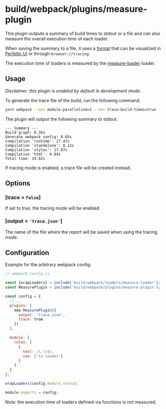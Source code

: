 # build/webpack/plugins/measure-plugin

This plugin outputs a summary of build times to stdout or a file
and can also measure the overall execution time of each loader.

When saving the summary to a file, it uses a [format](https://docs.google.com/document/d/1CvAClvFfyA5R-PhYUmn5OOQtYMH4h6I0nSsKchNAySU/edit#heading=h.q8di1j2nawlp)
that can be visualized in [Perfetto UI](https://ui.perfetto.dev/#!/info) or through `browser://tracing`.

The execution time of loaders is measured by the [measure-loader](../../loaders/measure-loader) loader.

## Usage

_Disclaimer: this plugin is enabled by default in development mode._

To generate the trace file of the build, run the following command:

```bash
yarn webpack --env module-parallelism=1 --env trace-build-times=true
```

The plugin will output the following summary to stdout:

```
--- Summary ---
Build graph: 0.35s
Generate webpack config: 0.65s
Compilation 'runtime': 17.47s
Compilation 'standalone': 8.12s
Compilation 'styles': 17.87s
Compilation 'html': 0.84s
Total time: 19.82s
```

If tracing mode is enabled, a trace file will be created instead.

## Options

### [trace = `false`]

If set to true, the tracing mode will be enabled.

### [output = `'trace.json'`]

The name of the file where the report will be saved when using the tracing mode.

## Configuration

Example for the arbitrary webpack config:

```js
// webpack.config.js

const {wrapLoaders} = include('build/webpack/loaders/measure-loader');
const MeasurePlugin = include('build/webpack/plugins/measure-plugin');

const config = {
  // ...
  plugins: [
    new MeasurePlugin({
      output: 'trace.json',
      trace: true
    })
  ],

  module: {
    rules: [
      {
        test: /\.ts$/,
        use: ['ts-loader']
      }
    ],
  }
};

wrapLoaders(config.module.rules);

module.exports = config;
```

Note: the execution time of loaders defined via functions is not measured.
